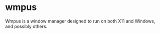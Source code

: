 wmpus
=====
Wmpus is a window manager designed to run on both X11 and Windows, and possibly
others.
